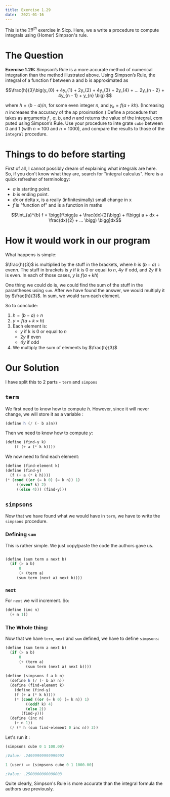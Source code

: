 ```yaml
---
title: Exercise 1.29
date:  2021-01-16
---
```

This is the $29^{th}$ exercise in Sicp. Here, we a write a procedure
to compute integrals using (Homer) Simpson's rule. 

# The Question

**Exercise 1.29:** Simpson’s Rule is a more accurate method of
numerical integration than the method illustrated above. Using
Simpson’s Rule, the integral of a function f between a and b is
approximated as

$$\frac{h}{3}\big(y_{0} + 4y_{1} + 2y_{2} + 4y_{3} + 2y_{4} +
... 2y_{n - 2} + 4y_{n - 1} + y_{n} \big) $$

where $h = (b - a)/n$, for some even integer $n$, and $y_ {k} =
f (a + kh)$. (Increasing $n$ increases the accuracy of the ap
proximation.) Deﬁne a procedure that takes as arguments
$f$ , $a$, $b$, and $n$ and returns the value of the integral, com
puted using Simpson’s Rule. Use your procedure to inte
grate `cube` between 0 and 1 (with $n = 100$ and $n = 1000$),
and compare the results to those of the `integral` procedure.

# Things to do before starting

First of all, I cannot possibly dream of explaining what integrals
are here. So, if you don't know what they are, search for "integral
calculus". Here is a quick refresher of terminology:

- $a$ is starting point.
- $b$ is ending point.
- $dx$ or delta x, is a really (infinitesimally) small change in x
- $f$ is "function of" and is a function in maths

$$\int_{a}^{b} f = \bigg[f\bigg(a + \frac{dx}{2}\bigg) + f\bigg( a + dx + \frac{dx}{2} + ... \bigg) \bigg]dx$$

# How it would work in our program

What happens is simple:

$\frac{h}{3}$ is multiplied by the stuff in the brackets, where $h$ is
$(b - a) \div \text{even} n$. The stuff in brackets is $y$ if $k$ is 0
or equal to $n$, $4y$ if odd, and $2y$ if $k$ is even. In each of
those cases, $y$ is $f(a + kh)$

One thing we could do is, we could find the sum of the stuff in the
parantheses using `sum`. After we have found the answer, we would
multiply it by $\frac{h}{3}$. In sum, we would `term` each element.

So to conclude:

1. $h = (b - a) \div n$
2. $y = f(a + k \times h)$
3. Each element is:
   - $y$ if k is 0 or equal to $n$
   - $2y$ if even
   - $4y$ if odd
4. We multiply the sum of elements by $\frac{h}{3}$

# Our Solution

I have split this to 2 parts - `term` and `simpons`
 
## `term`

We first need to know how to compute $h$. However, since it will never
change, we will store it as a variable :

```scheme
(define h (/ (- b a)n))
```

Then we need to know how to compute $y$:

```scheme
(define (find-y k) 
    (f (+ a (* k h))))
```

We now need to find each element:

```scheme
(define (find-element k)
(define (find-y) 
  (f (+ a (* k h))))
(* (cond ((or (= k 0) (= k n)) 1)
	 ((even? k) 2)
	 ((else 4))) (find-y)))
```


## `simpsons`

Now that we have found what we would have in `term`, we have to write
the `simpsons` procedure.

### Defining `sum`

This is rather simple. We just copy/paste the code the authors gave
us.

```scheme

(define (sum term a next b)
  (if (> a b)
      0
      (+ (term a)
	 (sum term (next a) next b))))
```

### `next`

For `next` we will increment. So:

```scheme
(define (inc n)
  (+ n 1))
```

### The Whole thing:

Now that we have `term`, `next` and `sum` defined, we have to define
`simpsons`:

```scheme
(define (sum term a next b)
  (if (> a b)
      0
      (+ (term a)
         (sum term (next a) next b))))
		 
(define (simpsons f a b n)
  (define h (/ (- b a) n))
  (define (find-element k)
    (define (find-y)
    (f (+ a (* k h))))
    (* (cond ((or (= k 0) (= k n)) 1)
	     ((odd? k) 4)
	     (else 2))
       (find-y)))
  (define (inc n)
    (+ n 1))
  (/ (* h (sum find-element 0 inc n)) 3))
```


Let's run it :

```scheme
(simpsons cube 0 1 100.00)

;Value: .24999999999999992

1 (user) => (simpsons cube 0 1 1000.00)

;Value: .2500000000000003
```

Quite clearly, Simpson's Rule is more accurate than the integral
formula the authors use previously.

